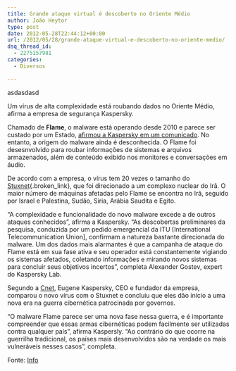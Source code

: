 ```yaml
---
title: Grande ataque virtual é descoberto no Oriente Médio
author: João Heytor
type: post
date: 2012-05-28T22:44:12+00:00
url: /2012/05/28/grande-ataque-virtual-e-descoberto-no-oriente-medio/
dsq_thread_id:
  - 2275157981
categories:
  - Diversos

---
```

asdasdasd

Um vírus de alta complexidade está roubando dados no Oriente Médio, afirma a empresa de segurança Kaspersky.

Chamado de **Flame**, o malware está operando desde 2010 e parece ser custado por um Estado, [afirmou a Kaspersky em um comunicado][1]. No entanto, a origem do malware ainda é desconhecida. O Flame foi desesnvolvido para roubar informações de sistemas e arquivos armazenados, além de conteúdo exibido nos monitores e conversações em áudio.

De acordo com a empresa, o vírus tem 20 vezes o tamanho do [Stuxnet][2]{.broken_link}, que foi direcionado a um complexo nuclear do Irã. O maior número de máquinas afetadas pelo Flame se encontra no Irã, seguido por Israel e Palestina, Sudão, Síria, Arábia Saudita e Egito.

“A complexidade e funcionalidade do novo malware excede a de outros ataques conhecidos”, afirma a Kaspersky. “As descobertas preliminares da pesquisa, conduzida por um pedido emergencial da ITU [International Telecommunication Union], confirmam a natureza bastante direcionada do malware. Um dos dados mais alarmantes é que a campanha de ataque do Flame está em sua fase ativa e seu operador está constantemente vigiando os sistemas afetados, coletando informações e mirando novos sistemas para concluir seus objetivos incertos”, completa Alexander Gostev, expert do Kaspersky Lab.

Segundo a [Cnet][3], Eugene Kaspersky, CEO e fundador da empresa, comparou o novo vírus com o Stuxnet e concluiu que eles dão início a uma nova era na guerra cibernética patrocinada por governos.

“O malware Flame parece ser uma nova fase nessa guerra, e é importante compreender que essas armas cibernéticas podem facilmente ser utilizadas contra qualquer país”, afirma Kaspersly. “Ao contrário do que ocorre na guerrilha tradicional, os países mais desenvolvidos são na verdade os mais vulneráveis nesses casos”, completa.

Fonte: <a href="http://info.abril.com.br/noticias/seguranca/grande-ataque-virtual-e-descoberto-no-oriente-medio-28052012-27.shl" target="_blank" class="broken_link">Info</a>

 [1]: http://www.kitguru.net/channel/taps/kaspersky-discover-huge-cyberattack-flame/
 [2]: http://info.abril.com.br/noticias/seguranca/stuxnet-pode-virar-nova-ameaca-diz-eua-28072011-33.shl
 [3]: http://news.cnet.com/8301-1009_3-57442473-83/massive-targeted-cyber-attack-in-middle-east-uncovered/